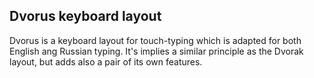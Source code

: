 ## Dvorus keyboard layout

Dvorus is a keyboard layout for touch-typing which is adapted for both 
English ang Russian typing.
It's implies a similar principle as the Dvorak layout,
but adds also a pair of its own features.
